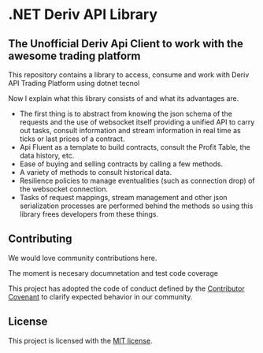 # .NET Deriv API Library

## The Unofficial Deriv Api Client to work with the awesome trading platform

This repository contains a library to access, consume and work with Deriv API Trading Platform
using dotnet tecnol

Now I explain what this library consists of and what its advantages are.
- The first thing is to abstract from knowing the json schema of the
requests and the use of websocket itself
providing a unified API to carry out tasks, consult information and stream
information in real time as ticks or last prices of a contract.
- Api Fluent as a template to build contracts, consult the Profit Table,
the data history, etc.
- Ease of buying and selling contracts by calling a few methods.
- A variety of methods to consult historical data.
- Resilience policies to manage eventualities (such as connection drop) of
the websocket connection.
- Tasks of request mappings, stream management and other json serialization
processes are performed behind the methods
so using this library frees developers from these things.

## Contributing

We would love community contributions here.

The moment is necesary documnetation and test code coverage

This project has adopted the code of conduct defined by the [Contributor Covenant](http://contributor-covenant.org/) 
to clarify expected behavior in our community.

## License

This project is licensed with the [MIT license](LICENSE).